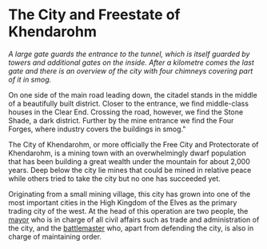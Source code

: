 # The City and Freestate of Khendarohm
_A large gate guards the entrance to the tunnel, which is itself guarded by towers and additional gates on the inside. After a kilometre comes the last gate and there is an overview of the city with four chimneys covering part of it in smog._

On one side of the main road leading down, the citadel stands in the middle of a beautifully built district. Closer to the entrance, we find middle-class houses in the Clear End.
Crossing the road, however, we find the Stone Shade, a dark district. Further by the mine entrance we find the Four Forges, where industry covers the buildings in smog."

The City of Khendarohm, or more officially the Free City and Protectorate of Khendarohm, is a mining town with an overwhelmingly dwarf population that has been building a great wealth under the mountain for about 2,000 years.
Deep below the city lie mines that could be mined in relative peace while others tried to take the city but no one has succeeded yet.

Originating from a small mining village, this city has grown into one of the most important cities in the High Kingdom of the Elves as the primary trading city of the west.
At the head of this operation are two people, the [mayor](./npcs/orsik-ironfist.md) who is in charge of all civil affairs such as trade and administration of the city, and the [battlemaster](./npcs/eridmik-smeltbrew.md) who, apart from defending the city, is also in charge of maintaining order.